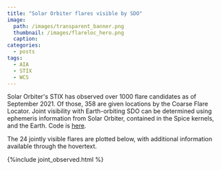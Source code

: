 ```yaml
---
title: "Solar Orbiter flares visible by SDO"
image: 
  path: /images/transparent_banner.png
  thumbnail: /images/flareloc_hero.png
  caption:
categories:
  - posts
tags:
  - AIA
  - STIX
  - WCS
---
```


Solar Orbiter's STIX has observed over 1000 flare candidates as of September 2021. Of those, 358 are given locations by the Coarse Flare Locator. Joint visibility with Earth-orbiting SDO can be determined using ephemeris information from Solar Orbiter, contained in the Spice kernels, and the Earth. Code is [here](https://github.com/elastufka/STIX-science/blob/main/Python/visible_from_earth.py).

The 24 jointly visible flares are plotted below, with additional information available through the hovertext. 

{%include joint_observed.html %}
